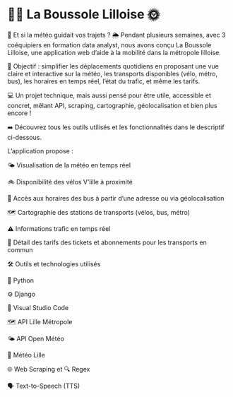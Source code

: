# 🚴‍♀️ La Boussole Lilloise 🌞


🚦 Et si la météo guidait vos trajets ? 🌦️
Pendant plusieurs semaines, avec 3 coéquipiers en formation data analyst, nous avons conçu La Boussole Lilloise, une application web d’aide à la mobilité dans la métropole lilloise.

📍 Objectif : simplifier les déplacements quotidiens en proposant une vue claire et interactive sur la météo, les transports disponibles (vélo, métro, bus), les horaires en temps réel, l’état du trafic, et même les tarifs.

💻 Un projet technique, mais aussi pensé pour être utile, accessible et concret, mêlant API, scraping, cartographie, géolocalisation et bien plus encore !

➡️ Découvrez tous les outils utilisés et les fonctionnalités dans le descriptif ci-dessous.  


L’application propose :

  🌤️ Visualisation de la météo en temps réel

  🚲 Disponibilité des vélos V’lille à proximité

  🚌 Accès aux horaires des bus à partir d’une adresse ou via géolocalisation

  🗺️ Cartographie des stations de transports (vélos, bus, métro)

  ⚠️ Informations trafic en temps réel

  🎫 Détail des tarifs des tickets et abonnements pour les transports en commun


🛠️ Outils et technologies utilisés 

  🐍 Python

  ⚙️ Django

  📝 Visual Studio Code

  🗺️ API Lille Métropole 

  🌤️ API Open Météo

  📡 Météo Lille

  🌐 Web Scraping et 🔍 Regex

  🗣️ Text-to-Speech (TTS)
